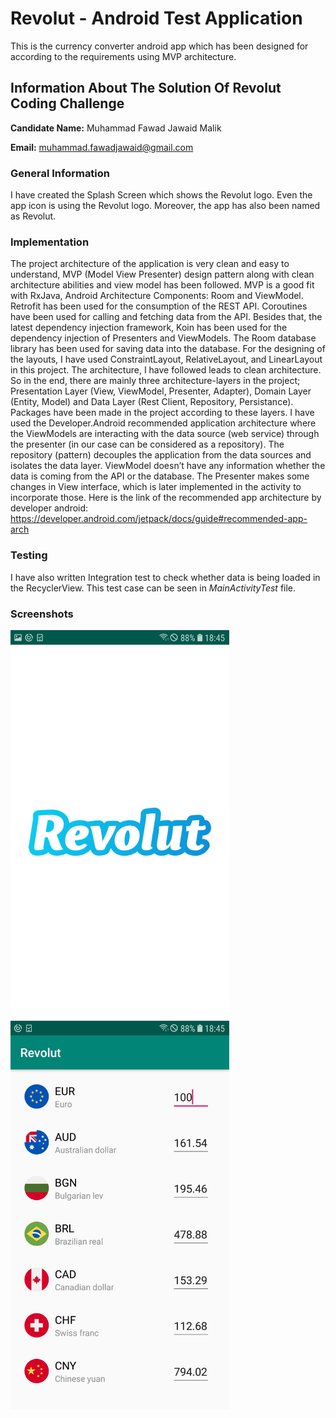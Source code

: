 # Revolut - Android Test Application
This is the currency converter android app which has been designed for according to the requirements using MVP architecture.

## Information About The Solution Of Revolut Coding Challenge

**Candidate Name:** Muhammad Fawad Jawaid Malik

**Email:** muhammad.fawadjawaid@gmail.com

### General Information
I have created the Splash Screen which shows the Revolut logo. Even the app icon is using the Revolut logo. Moreover, the app has also been named as Revolut.

### Implementation
The project architecture of the application is very clean and easy to understand, MVP (Model View Presenter) design pattern along with clean architecture abilities and view model has been followed. MVP is a good fit with RxJava, Android Architecture Components: Room and ViewModel. Retrofit has been used for the consumption of the REST API. Coroutines have been used for calling and fetching data from the API. Besides that, the latest dependency injection framework, Koin has been used for the dependency injection of Presenters and ViewModels. The Room database library has been used for saving data into the database. For the designing of the layouts, I have used ConstraintLayout, RelativeLayout, and LinearLayout in this project. 
The architecture, I have followed leads to clean architecture. So in the end, there are mainly three architecture-layers in the project; Presentation Layer (View, ViewModel, Presenter, Adapter), Domain Layer (Entity, Model) and Data Layer (Rest Client, Repository, Persistance). Packages have been made in the project according to these layers.
I have used the Developer.Android recommended application architecture where the ViewModels are interacting with the data source (web service) through the presenter (in our case can be considered as a repository). The repository (pattern) decouples the application from the data sources and isolates the data layer. ViewModel doesn’t have any information whether the data is coming from the API or the database. The Presenter makes some changes in View interface, which is later implemented in the activity to incorporate those.
Here is the link of the recommended app architecture by developer android:
https://developer.android.com/jetpack/docs/guide#recommended-app-arch

### Testing
I have also written Integration test to check whether data is being loaded in the RecyclerView. This test case can be seen in *MainActivityTest* file.

### Screenshots
<img src="https://github.com/FawadJawaid/RevolutAndroidApp/blob/master/Screenshot_20191117-184538_Revolut.jpg" width="350">     <img src="https://github.com/FawadJawaid/RevolutAndroidApp/blob/master/Screenshot_20191117-184532_Revolut.jpg" width="350">
